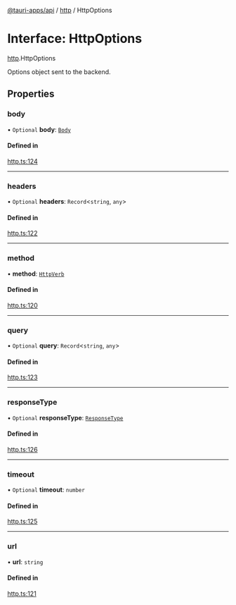 [@tauri-apps/api](../index.md) / [http](../modules/http.md) / HttpOptions

# Interface: HttpOptions

[http](../modules/http.md).HttpOptions

Options object sent to the backend.

## Properties

### body

• `Optional` **body**: [`Body`](../classes/http.Body.md)

#### Defined in

[http.ts:124](https://github.com/tauri-apps/tauri/blob/fe0cfea/tooling/api/src/http.ts#L124)

___

### headers

• `Optional` **headers**: `Record`<`string`, `any`\>

#### Defined in

[http.ts:122](https://github.com/tauri-apps/tauri/blob/fe0cfea/tooling/api/src/http.ts#L122)

___

### method

• **method**: [`HttpVerb`](../modules/http.md#httpverb)

#### Defined in

[http.ts:120](https://github.com/tauri-apps/tauri/blob/fe0cfea/tooling/api/src/http.ts#L120)

___

### query

• `Optional` **query**: `Record`<`string`, `any`\>

#### Defined in

[http.ts:123](https://github.com/tauri-apps/tauri/blob/fe0cfea/tooling/api/src/http.ts#L123)

___

### responseType

• `Optional` **responseType**: [`ResponseType`](../enums/http.ResponseType.md)

#### Defined in

[http.ts:126](https://github.com/tauri-apps/tauri/blob/fe0cfea/tooling/api/src/http.ts#L126)

___

### timeout

• `Optional` **timeout**: `number`

#### Defined in

[http.ts:125](https://github.com/tauri-apps/tauri/blob/fe0cfea/tooling/api/src/http.ts#L125)

___

### url

• **url**: `string`

#### Defined in

[http.ts:121](https://github.com/tauri-apps/tauri/blob/fe0cfea/tooling/api/src/http.ts#L121)

